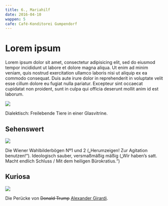 ```yaml
---
title: 6., Mariahilf
date: 2016-04-10
wappen: 5
cafe: Café-Konditorei Gumpendorf
---
```


# Lorem ipsum

Lorem ipsum dolor sit amet, consectetur adipisicing elit, sed do eiusmod tempor incididunt ut labore et dolore magna aliqua. Ut enim ad minim veniam, quis nostrud exercitation ullamco laboris nisi ut aliquip ex ea commodo consequat. Duis aute irure dolor in reprehenderit in voluptate velit esse cillum dolore eu fugiat nulla pariatur. Excepteur sint occaecat cupidatat non proident, sunt in culpa qui officia deserunt mollit anim id est laborum.

<img src="/images/6-tiere.jpg">

Dialektisch: Freilebende Tiere in einer Glasvitrine.

## Sehenswert

<img src="/images/6-wahlbilderbogen.jpg">

Die Wiener Wahlbilderbögen Nº1 und 2 („Herumzeigen! Zur Agitation benutzen!“). Ideologisch sauber, versmaßmäßig mäßig („Wir haben’s satt. Macht endlich Schluss / Mit dem heiligen Bürokratius.“)

## Kuriosa

<img src="/images/6-girardi.jpg">

Die Perücke von <strike>Donald Trump</strike> [Alexander Girardi](https://de.wikipedia.org/wiki/Alexander_Girardi).
